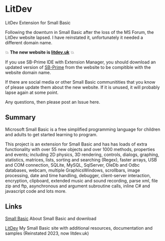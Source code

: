 # LitDev
LitDev Extension for Small Basic

Following the downturn in Small Basic after the loss of the MS Forum, the LitDev website lapsed.  I have reinstated it, unfortunately it needed a different domain name.

:boom: **The new website is [litdev.uk](http://litdev.uk)** :boom:

If you use SB-Prime IDE with Extension Manager, you should download an updated version of [SB-Prime](http://litdev.uk/downloads/SB-Prime.zip) from the website to be compitible with the website domain name.

If there are social media or other Small Basic communitities that you know of please update them about the new website.  If it is unused, it will probably lapse again at some point.

Any questions, then please post an Issue here.

## Summary

Microsoft Small Basic is a free simplified programming language for children and adults to get started learning to program.

This project is an extension for Small Basic and has has loads of extra functionality with over 55 new objects and over 1000 methods, properties and events; including 2D physics, 3D rendering, controls, dialogs, graphing, statistics, matrices, lists, sorting and searching (Regex), faster arrays, USB and COM connection, SQLite, MySQL, SqlServer, OleDb and Odbc databases, webcam, multiple GraphicsWindows, scrollbars, image processing, date and time handling, debugger, client-server interaction, encryption, clipboard, extended music and sound recording, parse xml, file zip and ftp, asynchronous and argument subroutine calls, inline C# and javascript code and lots more.

## Links

[Small Basic](http://smallbasic.com/) About Small Basic and download

[LitDev](http://litdev.uk) My Small Basic site with additional resources, documentation and samples (Reinstated 2023, now litdev.uk)
